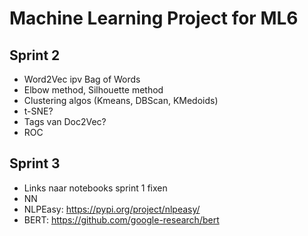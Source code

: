 # Machine Learning Project for ML6


## Sprint 2

* Word2Vec ipv Bag of Words
* Elbow method, Silhouette method
* Clustering algos (Kmeans, DBScan, KMedoids)
* t-SNE?
* Tags van Doc2Vec?
* ROC

## Sprint 3

* Links naar notebooks sprint 1 fixen
* NN
* NLPEasy: https://pypi.org/project/nlpeasy/
* BERT: https://github.com/google-research/bert
